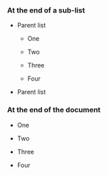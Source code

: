 
### At the end of a sub-list

+ Parent list
  * One
  * Two
  * Three
 
  * Four
+ Parent list

### At the end of the document

* One
* Two
* Three

* Four
